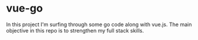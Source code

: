 # vue-go
In this project I'm surfing through some go code along with vue.js. The main objective in this repo is to strengthen my full stack skills.
